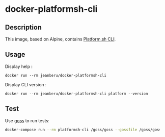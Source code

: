 # docker-platformsh-cli

## Description

This image, based on Alpine, contains [Platform.sh CLI](https://github.com/platformsh/platformsh-cli).

## Usage

Display help :

`docker run --rm jeanberu/docker-platformsh-cli`

Display CLI version :

`docker run --rm jeanberu/docker-platformsh-cli platform --version`

## Test

Use [goss](https://github.com/aelsabbahy/goss) to run tests:
```bash
docker-compose run --rm platformsh-cli /goss/goss --gossfile /goss/goss.yaml validate
```
